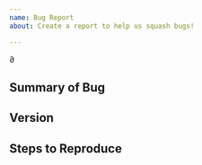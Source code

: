 ```yaml
---
name: Bug Report 
about: Create a report to help us squash bugs!

---
```


<!-- < < < < < < < < < < < < < < < < < < < < < < < < < < < < < < < < < ☺ 
v                            ✰  Thanks for opening an issue! ✰    
v    Before smashing the submit button please review the template.
v    Please also ensure that this is not a duplicate issue :)  
☺ > > > > > > > > > > > > > > > > > > > > > > > > > > > > > > > > >  -->∂

## Summary of Bug

<!-- Concisely describe the issue -->

## Version

<!-- git commit hash or tagged version -->

## Steps to Reproduce

<!-- Also please note what feature flags the library was compiled with? -->
<!-- If this is a build issue, also indicate your OS and compiler versions (clang --version) -->

